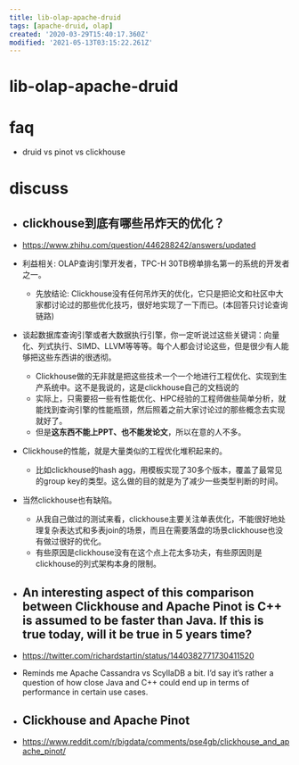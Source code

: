 ```yaml
---
title: lib-olap-apache-druid
tags: [apache-druid, olap]
created: '2020-03-29T15:40:17.360Z'
modified: '2021-05-13T03:15:22.261Z'
---
```


# lib-olap-apache-druid

# faq

- druid vs pinot vs clickhouse
# discuss
- ## clickhouse到底有哪些吊炸天的优化？
- https://www.zhihu.com/question/446288242/answers/updated
- 利益相关: OLAP查询引擎开发者，TPC-H 30TB榜单排名第一的系统的开发者之一。
  - 先放结论: Clickhouse没有任何吊炸天的优化，它只是把论文和社区中大家都讨论过的那些优化技巧，很好地实现了一下而已。(本回答只讨论查询链路)
- 谈起数据库查询引擎或者大数据执行引擎，你一定听说过这些关键词：向量化、列式执行、SIMD、LLVM等等等。每个人都会讨论这些，但是很少有人能够把这些东西讲的很透彻。
  - Clickhouse做的无非就是把这些技术一个一个地进行工程优化、实现到生产系统中。这不是我说的，这是clickhouse自己的文档说的
  - 实际上，只需要招一些有性能优化、HPC经验的工程师做些简单分析，就能找到查询引擎的性能瓶颈，然后照着之前大家讨论过的那些概念去实现就好了。
  - 但是**这东西不能上PPT、也不能发论文**，所以在意的人不多。
- Clickhouse的性能，就是大量类似的工程优化堆积起来的。
  - 比如clickhouse的hash agg，用模板实现了30多个版本，覆盖了最常见的group key的类型。这么做的目的就是为了减少一些类型判断的时间。
- 当然clickhouse也有缺陷。
  - 从我自己做过的测试来看，clickhouse主要关注单表优化，不能很好地处理复杂表达式和多表join的场景，而且在需要落盘的场景clickhouse也没有做过很好的优化。
  - 有些原因是clickhouse没有在这个点上花太多功夫，有些原因则是clickhouse的列式架构本身的限制。

- ## An interesting aspect of this comparison between Clickhouse and Apache Pinot is C++ is assumed to be faster than Java. If this is true today, will it be true in 5 years time?
- https://twitter.com/richardstartin/status/1440382771730411520
- Reminds me Apache Cassandra vs ScyllaDB a bit. I’d say it’s rather a question of how close Java and C++ could end up in terms of performance in certain use cases.

- ## Clickhouse and Apache Pinot
- https://www.reddit.com/r/bigdata/comments/pse4gb/clickhouse_and_apache_pinot/
